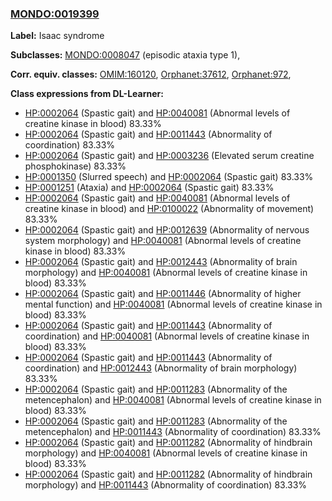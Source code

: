 
### [MONDO:0019399](http://purl.obolibrary.org/obo/MONDO_0019399)
**Label:** Isaac syndrome

**Subclasses:** [MONDO:0008047](http://purl.obolibrary.org/obo/MONDO_0008047) (episodic ataxia type 1), 

**Corr. equiv. classes:** [OMIM:160120](http://purl.obolibrary.org/obo/OMIM_160120), [Orphanet:37612](http://www.orpha.net/ORDO/Orphanet_37612), [Orphanet:972](http://www.orpha.net/ORDO/Orphanet_972), 

**Class expressions from DL-Learner:**

- [HP:0002064](http://purl.obolibrary.org/obo/HP_0002064) (Spastic gait) and [HP:0040081](http://purl.obolibrary.org/obo/HP_0040081) (Abnormal levels of creatine kinase in blood) 83.33%
- [HP:0002064](http://purl.obolibrary.org/obo/HP_0002064) (Spastic gait) and [HP:0011443](http://purl.obolibrary.org/obo/HP_0011443) (Abnormality of coordination) 83.33%
- [HP:0002064](http://purl.obolibrary.org/obo/HP_0002064) (Spastic gait) and [HP:0003236](http://purl.obolibrary.org/obo/HP_0003236) (Elevated serum creatine phosphokinase) 83.33%
- [HP:0001350](http://purl.obolibrary.org/obo/HP_0001350) (Slurred speech) and [HP:0002064](http://purl.obolibrary.org/obo/HP_0002064) (Spastic gait) 83.33%
- [HP:0001251](http://purl.obolibrary.org/obo/HP_0001251) (Ataxia) and [HP:0002064](http://purl.obolibrary.org/obo/HP_0002064) (Spastic gait) 83.33%
- [HP:0002064](http://purl.obolibrary.org/obo/HP_0002064) (Spastic gait) and [HP:0040081](http://purl.obolibrary.org/obo/HP_0040081) (Abnormal levels of creatine kinase in blood) and [HP:0100022](http://purl.obolibrary.org/obo/HP_0100022) (Abnormality of movement) 83.33%
- [HP:0002064](http://purl.obolibrary.org/obo/HP_0002064) (Spastic gait) and [HP:0012639](http://purl.obolibrary.org/obo/HP_0012639) (Abnormality of nervous system morphology) and [HP:0040081](http://purl.obolibrary.org/obo/HP_0040081) (Abnormal levels of creatine kinase in blood) 83.33%
- [HP:0002064](http://purl.obolibrary.org/obo/HP_0002064) (Spastic gait) and [HP:0012443](http://purl.obolibrary.org/obo/HP_0012443) (Abnormality of brain morphology) and [HP:0040081](http://purl.obolibrary.org/obo/HP_0040081) (Abnormal levels of creatine kinase in blood) 83.33%
- [HP:0002064](http://purl.obolibrary.org/obo/HP_0002064) (Spastic gait) and [HP:0011446](http://purl.obolibrary.org/obo/HP_0011446) (Abnormality of higher mental function) and [HP:0040081](http://purl.obolibrary.org/obo/HP_0040081) (Abnormal levels of creatine kinase in blood) 83.33%
- [HP:0002064](http://purl.obolibrary.org/obo/HP_0002064) (Spastic gait) and [HP:0011443](http://purl.obolibrary.org/obo/HP_0011443) (Abnormality of coordination) and [HP:0040081](http://purl.obolibrary.org/obo/HP_0040081) (Abnormal levels of creatine kinase in blood) 83.33%
- [HP:0002064](http://purl.obolibrary.org/obo/HP_0002064) (Spastic gait) and [HP:0011443](http://purl.obolibrary.org/obo/HP_0011443) (Abnormality of coordination) and [HP:0012443](http://purl.obolibrary.org/obo/HP_0012443) (Abnormality of brain morphology) 83.33%
- [HP:0002064](http://purl.obolibrary.org/obo/HP_0002064) (Spastic gait) and [HP:0011283](http://purl.obolibrary.org/obo/HP_0011283) (Abnormality of the metencephalon) and [HP:0040081](http://purl.obolibrary.org/obo/HP_0040081) (Abnormal levels of creatine kinase in blood) 83.33%
- [HP:0002064](http://purl.obolibrary.org/obo/HP_0002064) (Spastic gait) and [HP:0011283](http://purl.obolibrary.org/obo/HP_0011283) (Abnormality of the metencephalon) and [HP:0011443](http://purl.obolibrary.org/obo/HP_0011443) (Abnormality of coordination) 83.33%
- [HP:0002064](http://purl.obolibrary.org/obo/HP_0002064) (Spastic gait) and [HP:0011282](http://purl.obolibrary.org/obo/HP_0011282) (Abnormality of hindbrain morphology) and [HP:0040081](http://purl.obolibrary.org/obo/HP_0040081) (Abnormal levels of creatine kinase in blood) 83.33%
- [HP:0002064](http://purl.obolibrary.org/obo/HP_0002064) (Spastic gait) and [HP:0011282](http://purl.obolibrary.org/obo/HP_0011282) (Abnormality of hindbrain morphology) and [HP:0011443](http://purl.obolibrary.org/obo/HP_0011443) (Abnormality of coordination) 83.33%


